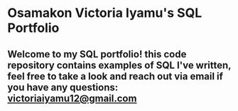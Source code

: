 # Osamakon Victoria Iyamu's SQL Portfolio

## Welcome to my SQL portfolio! this code repository contains examples of SQL I've written, feel free to take a look and reach out via email if you have any questions: victoriaiyamu12@gmail.com
